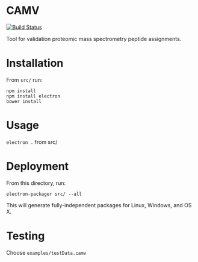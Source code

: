 # CAMV

[![Build Status](https://img.shields.io/travis/naderm/CAMV.svg)](https://travis-ci.org/naderm/CAMV)

Tool for validation proteomic mass spectrometry peptide assignments.

# Installation

From `src/` run:

```
npm install
npm install electron
bower install
```

# Usage

`electron .` from src/

# Deployment

From this directory, run:

```
electron-packager src/ --all
```

This will generate fully-independent packages for Linux, Windows, and OS X.

# Testing

Choose `examples/testData.camv`

